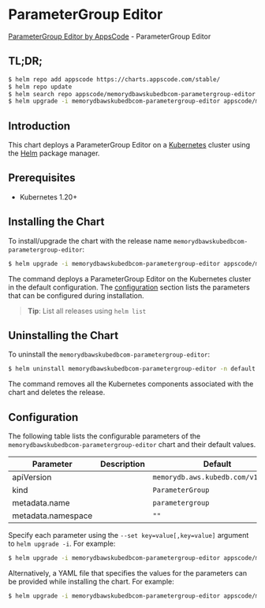 # ParameterGroup Editor

[ParameterGroup Editor by AppsCode](https://appscode.com) - ParameterGroup Editor

## TL;DR;

```bash
$ helm repo add appscode https://charts.appscode.com/stable/
$ helm repo update
$ helm search repo appscode/memorydbawskubedbcom-parametergroup-editor --version=v0.18.0
$ helm upgrade -i memorydbawskubedbcom-parametergroup-editor appscode/memorydbawskubedbcom-parametergroup-editor -n default --create-namespace --version=v0.18.0
```

## Introduction

This chart deploys a ParameterGroup Editor on a [Kubernetes](http://kubernetes.io) cluster using the [Helm](https://helm.sh) package manager.

## Prerequisites

- Kubernetes 1.20+

## Installing the Chart

To install/upgrade the chart with the release name `memorydbawskubedbcom-parametergroup-editor`:

```bash
$ helm upgrade -i memorydbawskubedbcom-parametergroup-editor appscode/memorydbawskubedbcom-parametergroup-editor -n default --create-namespace --version=v0.18.0
```

The command deploys a ParameterGroup Editor on the Kubernetes cluster in the default configuration. The [configuration](#configuration) section lists the parameters that can be configured during installation.

> **Tip**: List all releases using `helm list`

## Uninstalling the Chart

To uninstall the `memorydbawskubedbcom-parametergroup-editor`:

```bash
$ helm uninstall memorydbawskubedbcom-parametergroup-editor -n default
```

The command removes all the Kubernetes components associated with the chart and deletes the release.

## Configuration

The following table lists the configurable parameters of the `memorydbawskubedbcom-parametergroup-editor` chart and their default values.

|     Parameter      | Description |                    Default                    |
|--------------------|-------------|-----------------------------------------------|
| apiVersion         |             | <code>memorydb.aws.kubedb.com/v1alpha1</code> |
| kind               |             | <code>ParameterGroup</code>                   |
| metadata.name      |             | <code>parametergroup</code>                   |
| metadata.namespace |             | <code>""</code>                               |


Specify each parameter using the `--set key=value[,key=value]` argument to `helm upgrade -i`. For example:

```bash
$ helm upgrade -i memorydbawskubedbcom-parametergroup-editor appscode/memorydbawskubedbcom-parametergroup-editor -n default --create-namespace --version=v0.18.0 --set apiVersion=memorydb.aws.kubedb.com/v1alpha1
```

Alternatively, a YAML file that specifies the values for the parameters can be provided while
installing the chart. For example:

```bash
$ helm upgrade -i memorydbawskubedbcom-parametergroup-editor appscode/memorydbawskubedbcom-parametergroup-editor -n default --create-namespace --version=v0.18.0 --values values.yaml
```
